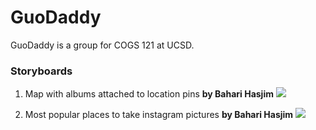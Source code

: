 # GuoDaddy

GuoDaddy is a group for COGS 121 at UCSD.

### Storyboards
1. Map with albums attached to location pins **by Bahari Hasjim**
![](http://imgur.com/a/6LIVv)

2. Most popular places to take instagram pictures **by Bahari Hasjim**
![](http://imgur.com/a/6LIVv)

